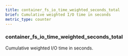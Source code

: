 ```yaml
---
title: container_fs_io_time_weighted_seconds_total
brief: Cumulative weighted I/O time in seconds
metric_type: counter
---
```

### container_fs_io_time_weighted_seconds_total

Cumulative weighted I/O time in seconds.